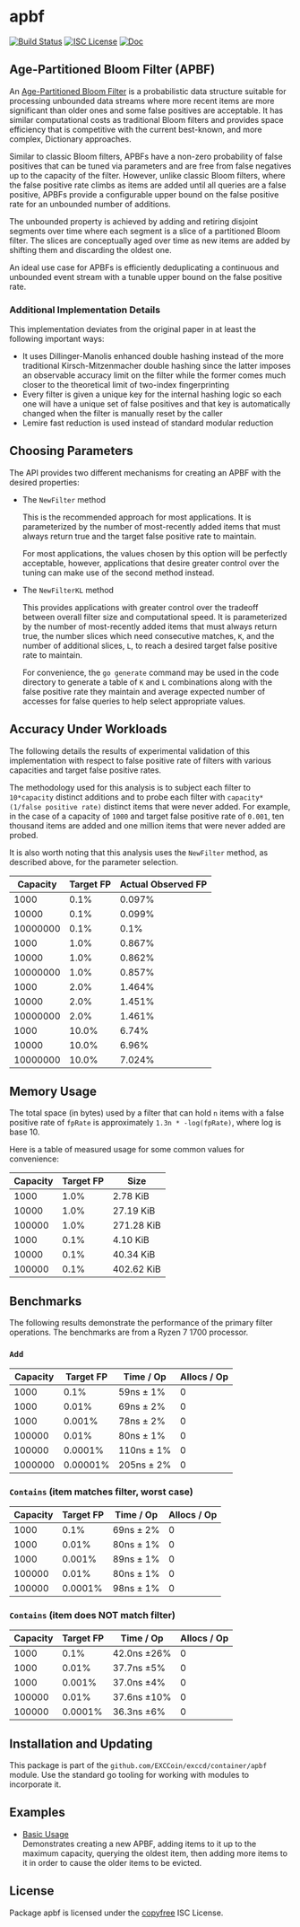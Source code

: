 apbf
====

[![Build Status](https://github.com/EXCCoin/exccd/workflows/Build%20and%20Test/badge.svg)](https://github.com/EXCCoin/exccd/actions)
[![ISC License](https://img.shields.io/badge/license-ISC-blue.svg)](http://copyfree.org)
[![Doc](https://img.shields.io/badge/doc-reference-blue.svg)](https://pkg.go.dev/github.com/EXCCoin/exccd/container/apbf)

## Age-Partitioned Bloom Filter (APBF)

An [Age-Partitioned Bloom Filter](https://arxiv.org/pdf/2001.03147.pdf) is a
probabilistic data structure suitable for processing unbounded data streams
where more recent items are more significant than older ones and some false
positives are acceptable.  It has similar computational costs as traditional
Bloom filters and provides space efficiency that is competitive with the current
best-known, and more complex, Dictionary approaches.

Similar to classic Bloom filters, APBFs have a non-zero probability of false
positives that can be tuned via parameters and are free from false negatives up
to the capacity of the filter.  However, unlike classic Bloom filters, where the
false positive rate climbs as items are added until all queries are a false
positive, APBFs provide a configurable upper bound on the false positive rate
for an unbounded number of additions.

The unbounded property is achieved by adding and retiring disjoint segments over
time where each segment is a slice of a partitioned Bloom filter.  The slices
are conceptually aged over time as new items are added by shifting them and
discarding the oldest one.

An ideal use case for APBFs is efficiently deduplicating a continuous and
unbounded event stream with a tunable upper bound on the false positive rate.

### Additional Implementation Details

This implementation deviates from the original paper in at least the following
important ways:

- It uses Dillinger-Manolis enhanced double hashing instead of the more
  traditional Kirsch-Mitzenmacher double hashing since the latter imposes an
  observable accuracy limit on the filter while the former comes much closer to
  the theoretical limit of two-index fingerprinting
- Every filter is given a unique key for the internal hashing logic so each one
  will have a unique set of false positives and that key is automatically
  changed when the filter is manually reset by the caller
- Lemire fast reduction is used instead of standard modular reduction

## Choosing Parameters

The API provides two different mechanisms for creating an APBF with the desired properties:

- The `NewFilter` method

  This is the recommended approach for most applications. It is parameterized by
  the number of most-recently added items that must always return true and the
  target false positive rate to maintain.

  For most applications, the values chosen by this option will be perfectly
  acceptable, however, applications that desire greater control over the tuning
  can make use of the second method instead.

- The `NewFilterKL` method

  This provides applications with greater control over the tradeoff between
  overall filter size and computational speed.  It is parameterized by the
  number of most-recently added items that must always return true, the number
  slices which need consecutive matches, `K`, and the number of additional
  slices, `L`, to reach a desired target false positive rate to maintain.

  For convenience, the `go generate` command may be used in the code directory
  to generate a table of `K` and `L` combinations along with the false positive
  rate they maintain and average expected number of accesses for false queries
  to help select appropriate values.

## Accuracy Under Workloads

The following details the results of experimental validation of this
implementation with respect to false positive rate of filters with various
capacities and target false positive rates.

The methodology used for this analysis is to subject each filter to
`10*capacity` distinct additions and to probe each filter with
`capacity*(1/false positive rate)` distinct items that were never added.  For
example, in the case of a capacity of `1000` and target false positive rate of
`0.001`, ten thousand items are added and one million items that were never
added are probed.

It is also worth noting that this analysis uses the `NewFilter` method, as
described above, for the parameter selection.

Capacity | Target FP | Actual Observed FP
---------|-----------|-------------------
1000     |   0.1%    | 0.097%
10000    |   0.1%    | 0.099%
10000000 |   0.1%    | 0.1%
1000     |   1.0%    | 0.867%
10000    |   1.0%    | 0.862%
10000000 |   1.0%    | 0.857%
1000     |   2.0%    | 1.464%
10000    |   2.0%    | 1.451%
10000000 |   2.0%    | 1.461%
1000     |  10.0%    | 6.74%
10000    |  10.0%    | 6.96%
10000000 |  10.0%    | 7.024%

## Memory Usage

The total space (in bytes) used by a filter that can hold `n` items with a false
positive rate of `fpRate` is approximately `1.3n * -log(fpRate)`, where log is
base 10.

Here is a table of measured usage for some common values for convenience:

Capacity | Target FP | Size
---------|-----------|-----------
1000     |   1.0%    | 2.78 KiB
10000    |   1.0%    | 27.19 KiB
100000   |   1.0%    | 271.28 KiB
1000     |   0.1%    | 4.10 KiB
10000    |   0.1%    | 40.34 KiB
100000   |   0.1%    | 402.62 KiB

## Benchmarks

The following results demonstrate the performance of the primary filter
operations.  The benchmarks are from a Ryzen 7 1700 processor.

### `Add`

Capacity | Target FP |  Time / Op  | Allocs / Op
---------|-----------|-------------|------------
1000     | 0.1%      |  59ns ± 1%  | 0
1000     | 0.01%     |  69ns ± 2%  | 0
1000     | 0.001%    |  78ns ± 2%  | 0
100000   | 0.01%     |  80ns ± 1%  | 0
100000   | 0.0001%   | 110ns ± 1%  | 0
1000000  | 0.00001%  | 205ns ± 2%  | 0

### `Contains` (item matches filter, worst case)

Capacity | Target FP |  Time / Op  | Allocs / Op
---------|-----------|-------------|------------
1000     | 0.1%      |  69ns ± 2%  | 0
1000     | 0.01%     |  80ns ± 1%  | 0
1000     | 0.001%    |  89ns ± 1%  | 0
100000   | 0.01%     |  80ns ± 1%  | 0
100000   | 0.0001%   |  98ns ± 1%  | 0

### `Contains` (item does NOT match filter)

Capacity | Target FP |  Time / Op  | Allocs / Op
---------|-----------|-------------|------------
1000     | 0.1%      | 42.0ns ±26% | 0
1000     | 0.01%     | 37.7ns ±5%  | 0
1000     | 0.001%    | 37.0ns ±4%  | 0
100000   | 0.01%     | 37.6ns ±10% | 0
100000   | 0.0001%   | 36.3ns ±6%  | 0

## Installation and Updating

This package is part of the `github.com/EXCCoin/exccd/container/apbf` module.  Use
the standard go tooling for working with modules to incorporate it.

## Examples

* [Basic Usage](https://pkg.go.dev/github.com/EXCCoin/exccd/container/apbf#example-package-BasicUsage)  
  Demonstrates creating a new APBF, adding items to it up to the maximum
  capacity, querying the oldest item, then adding more items to it in order to
  cause the older items to be evicted.

## License

Package apbf is licensed under the [copyfree](http://copyfree.org) ISC License.